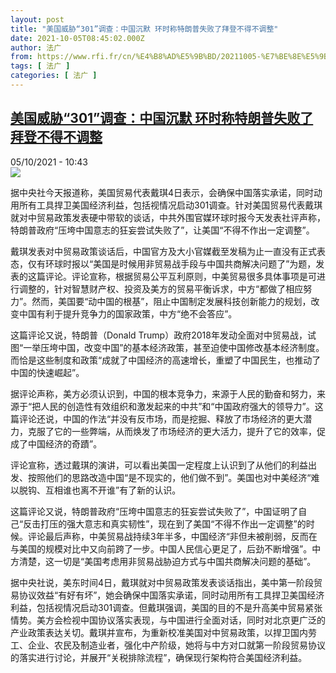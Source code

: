 ```yaml
---
layout: post
title: "美国威胁“301”调查：中国沉默 环时称特朗普失败了拜登不得不调整"
date: 2021-10-05T08:45:02.000Z
author: 法广
from: https://www.rfi.fr/cn/%E4%B8%AD%E5%9B%BD/20211005-%E7%BE%8E%E5%9B%BD%E5%A8%81%E8%83%81-301-%E8%B0%83%E6%9F%A5-%E4%B8%AD%E5%9B%BD%E6%B2%89%E9%BB%98-%E7%8E%AF%E6%97%B6%E7%A7%B0%E7%89%B9%E6%9C%97%E6%99%AE%E5%A4%B1%E8%B4%A5%E4%BA%86%E6%8B%9C%E7%99%BB%E4%B8%8D%E5%BE%97%E4%B8%8D%E8%B0%83%E6%95%B4
tags: [ 法广 ]
categories: [ 法广 ]
---
```

<!--1633423502000-->
[美国威胁“301”调查：中国沉默 环时称特朗普失败了拜登不得不调整](https://www.rfi.fr/cn/%E4%B8%AD%E5%9B%BD/20211005-%E7%BE%8E%E5%9B%BD%E5%A8%81%E8%83%81-301-%E8%B0%83%E6%9F%A5-%E4%B8%AD%E5%9B%BD%E6%B2%89%E9%BB%98-%E7%8E%AF%E6%97%B6%E7%A7%B0%E7%89%B9%E6%9C%97%E6%99%AE%E5%A4%B1%E8%B4%A5%E4%BA%86%E6%8B%9C%E7%99%BB%E4%B8%8D%E5%BE%97%E4%B8%8D%E8%B0%83%E6%95%B4)
------

<div>
<div>05/10/2021 - 10:43</div><img src="https://s.rfi.fr/media/display/30981f4c-25b8-11ec-bc07-005056a90284/Kdqit.jpg"><div >                    <p>据中央社今天报道称，美国贸易代表戴琪4日表示，会确保中国落实承诺，同时动用所有工具捍卫美国经济利益，包括视情况启动301调查。针对美国贸易代表戴琪就对中贸易政策发表硬中带软的谈话，中共外围官媒环球时报今天发表社评声称，特朗普政府“压垮中国意志的狂妄尝试失败了”，让美国“不得不作出一定调整”。</p><p>戴琪发表对中贸易政策谈话后，中国官方及大小官媒截至发稿为止一直没有正式表态，仅有环球时报以“美国是时候用非贸易战手段与中国共商解决问题了”为题，发表的这篇评论。评论宣称，根据贸易公平互利原则，中美贸易很多具体事项是可进行调整的，针对智慧财产权、投资及美方的贸易平衡诉求，中方“都做了相应努力”。然而，美国要“动中国的根基”，阻止中国制定发展科技创新能力的规划，改变中国有利于提升竞争力的国家政策，中方“绝不会答应”。</p><p>这篇评论又说，特朗普（Donald Trump）政府2018年发动全面对中贸易战，试图“一举压垮中国，改变中国”的基本经济政策，甚至迫使中国修改基本经济制度。而恰是这些制度和政策“成就了中国经济的高速增长，重塑了中国民生，也推动了中国的快速崛起”。</p><p>据评论声称，美方必须认识到，中国的根本竞争力，来源于人民的勤奋和努力，来源于“把人民的创造性有效组织和激发起来的中共”和“中国政府强大的领导力”。这篇评论还说，中国的作法“并没有反市场，而是挖掘、释放了市场经济的更大潜力，克服了它的一些弊端，从而焕发了市场经济的更大活力，提升了它的效率，促成了中国经济的奇蹟”。</p><p>评论宣称，透过戴琪的演讲，可以看出美国一定程度上认识到了从他们的利益出发、按照他们的思路改造中国“是不现实的，他们做不到”。美国也对中美经济“难以脱钩、互相谁也离不开谁”有了新的认识。</p><p>这篇评论又说，特朗普政府“压垮中国意志的狂妄尝试失败了”，中国证明了自己“反击打压的强大意志和真实韧性”，现在到了美国“不得不作出一定调整”的时候。评论最后声称，中美贸易战持续3年半多，中国经济“非但未被削弱，反而在与美国的规模对比中又向前跨了一步。中国人民信心更足了，后劲不断增强”。中方清楚，这一切是“美国考虑用非贸易战胁迫方式与中国共商解决问题的基础”。</p><p>据中央社说，美东时间4日，戴琪就对中贸易政策发表谈话指出，美中第一阶段贸易协议效益“有好有坏”，她会确保中国落实承诺，同时动用所有工具捍卫美国经济利益，包括视情况启动301调查。但戴琪强调，美国的目的不是升高美中贸易紧张情势。美方会检视中国协议落实表现，与中国进行全面对话，同时对北京更广泛的产业政策表达关切。戴琪并宣布，为重新校准美国对中贸易政策，以捍卫国内劳工、企业、农民及制造业者，强化中产阶级，她将与中方对口就第一阶段贸易协议的落实进行讨论，并展开“关税排除流程”，确保现行架构符合美国经济利益。</p>                                            <div data-selfpromo-newsletter>    </div>    <div data-selfpromo-app>    </div>                </div>
</div>
